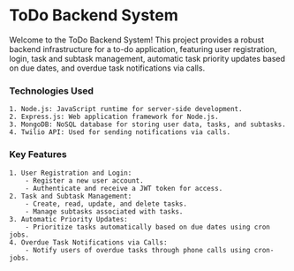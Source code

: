 # ToDo Backend System
Welcome to the ToDo Backend System! This project provides a robust backend infrastructure for a to-do application, featuring user registration, login, task and subtask management, automatic task priority updates based on due dates, and overdue task notifications via calls.

### Technologies Used
    1. Node.js: JavaScript runtime for server-side development.
    2. Express.js: Web application framework for Node.js.
    3. MongoDB: NoSQL database for storing user data, tasks, and subtasks.
    4. Twilio API: Used for sending notifications via calls.
### Key Features
    1. User Registration and Login:
        - Register a new user account.
        - Authenticate and receive a JWT token for access.
    2. Task and Subtask Management:
        - Create, read, update, and delete tasks.
        - Manage subtasks associated with tasks.
    3. Automatic Priority Updates: 
        - Prioritize tasks automatically based on due dates using cron jobs.
    4. Overdue Task Notifications via Calls: 
        - Notify users of overdue tasks through phone calls using cron-jobs.